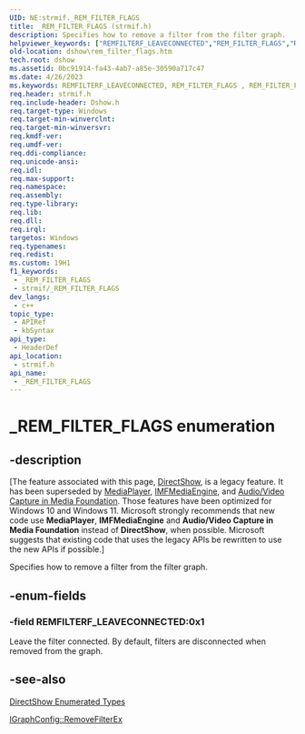 ```yaml
---
UID: NE:strmif._REM_FILTER_FLAGS
title: _REM_FILTER_FLAGS (strmif.h)
description: Specifies how to remove a filter from the filter graph.
helpviewer_keywords: ["REMFILTERF_LEAVECONNECTED","REM_FILTER_FLAGS","REM_FILTER_FLAGSEnumeration","_REM_FILTER_FLAGS","_REM_FILTER_FLAGS enumeration [DirectShow]","dshow.rem_filter_flags","strmif/REMFILTERF_LEAVECONNECTED","strmif/_REM_FILTER_FLAGS"]
old-location: dshow\rem_filter_flags.htm
tech.root: dshow
ms.assetid: 0bc91914-fa43-4ab7-a85e-30590a717c47
ms.date: 4/26/2023
ms.keywords: REMFILTERF_LEAVECONNECTED, REM_FILTER_FLAGS , REM_FILTER_FLAGSEnumeration, _REM_FILTER_FLAGS, _REM_FILTER_FLAGS enumeration [DirectShow], dshow.rem_filter_flags, strmif/REMFILTERF_LEAVECONNECTED, strmif/_REM_FILTER_FLAGS
req.header: strmif.h
req.include-header: Dshow.h
req.target-type: Windows
req.target-min-winverclnt: 
req.target-min-winversvr: 
req.kmdf-ver: 
req.umdf-ver: 
req.ddi-compliance: 
req.unicode-ansi: 
req.idl: 
req.max-support: 
req.namespace: 
req.assembly: 
req.type-library: 
req.lib: 
req.dll: 
req.irql: 
targetos: Windows
req.typenames: 
req.redist: 
ms.custom: 19H1
f1_keywords:
 - _REM_FILTER_FLAGS
 - strmif/_REM_FILTER_FLAGS
dev_langs:
 - c++
topic_type:
 - APIRef
 - kbSyntax
api_type:
 - HeaderDef
api_location:
 - strmif.h
api_name:
 - _REM_FILTER_FLAGS
---
```


# _REM_FILTER_FLAGS enumeration


## -description

\[The feature associated with this page, [DirectShow](/windows/win32/directshow/directshow), is a legacy feature. It has been superseded by [MediaPlayer](/uwp/api/Windows.Media.Playback.MediaPlayer), [IMFMediaEngine](/windows/win32/api/mfmediaengine/nn-mfmediaengine-imfmediaengine), and [Audio/Video Capture in Media Foundation](/windows/win32/medfound/audio-video-capture-in-media-foundation). Those features have been optimized for Windows 10 and Windows 11. Microsoft strongly recommends that new code use **MediaPlayer**, **IMFMediaEngine** and **Audio/Video Capture in Media Foundation** instead of **DirectShow**, when possible. Microsoft suggests that existing code that uses the legacy APIs be rewritten to use the new APIs if possible.\]

Specifies how to remove a filter from the filter graph.

## -enum-fields

### -field REMFILTERF_LEAVECONNECTED:0x1

Leave the filter connected. By default, filters are disconnected when removed from the graph.

## -see-also

<a href="/windows/desktop/DirectShow/directshow-enumerated-types">DirectShow Enumerated Types</a>



<a href="/windows/desktop/api/strmif/nf-strmif-igraphconfig-removefilterex">IGraphConfig::RemoveFilterEx</a>
